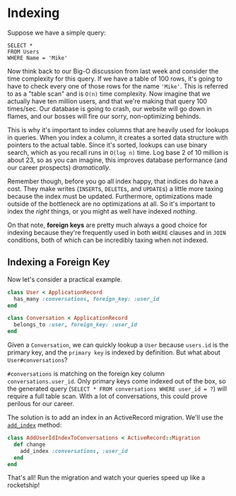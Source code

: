 # Indexing

Suppose we have a simple query:

```
SELECT *
FROM Users
WHERE Name = 'Mike'
```

Now think back to our Big-O discussion from last week and consider the
time complexity for this query. If we have a table of 100 rows, it's
going to have to check every one of those rows for the name `'Mike'`.
This is referred to as a "table scan" and is `O(n)` time complexity. Now
imagine that we actually have ten million users, and that we're making
that query 100 times/sec. Our database is going to crash, our website
will go down in flames, and our bosses will fire our sorry,
non-optimizing behinds.

This is why it's important to index columns that are heavily used for
lookups in queries. When you index a column, it creates a sorted data
structure with pointers to the actual table. Since it's sorted, lookups
can use binary search, which as you recall runs in `O(log n)` time. Log
base 2 of 10 million is about 23, so as you can imagine, this improves
database performance (and our career prospects) *dramatically*.

Remember though, before you go all index happy, that indices do have a
cost. They make writes (`INSERT`s, `DELETE`s, and `UPDATE`s) a little
more taxing because the index must be updated. Furthermore,
optimizations made outside of the bottleneck are no optimizations at
all. So it's important to index the *right* things, or you might as well
have indexed *nothing*.

On that note, **foreign keys** are pretty much always a good choice for
indexing because they're frequently used in both `WHERE` clauses and in
`JOIN` conditions, both of which can be incredibly taxing when not
indexed.

## Indexing a Foreign Key

Now let's consider a practical example.

```ruby
class User < ApplicationRecord
  has_many :conversations, foreign_key: :user_id
end

class Conversation < ApplicationRecord
  belongs_to :user, foreign_key: :user_id
end   
```

Given a `Conversation`, we can quickly lookup a `User` because
`users.id` is the primary key, and the `primary key` is indexed by
definition. But what about `User#conversations`?

`#conversations` is matching on the foreign key column
`conversations.user_id`. Only primary keys come indexed out of the box,
so the generated query (`SELECT * FROM conversations WHERE user_id = ?`)
will require a full table scan. With a lot of conversations, this could
prove perilous for our career.

The solution is to add an index in an ActiveRecord migration. We'll use the [`add_index`][add-index-docs] method:

```ruby
class AddUserIdIndexToConversations < ActiveRecord::Migration
  def change
    add_index :conversations, :user_id
  end
end
```

That's all! Run the migration and watch your queries speed up like a rocketship!

[add-index-docs]: http://apidock.com/rails/ActiveRecord/ConnectionAdapters/SchemaStatements/add_index
